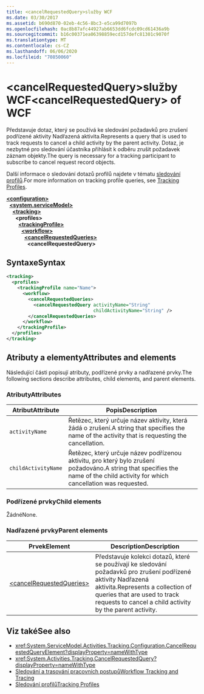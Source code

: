 ```yaml
---
title: <cancelRequestedQuery>služby WCF
ms.date: 03/30/2017
ms.assetid: b690d870-02eb-4c56-8bc3-e5ca99d7097b
ms.openlocfilehash: 0ac8b87afc44927ab6653dd6fcdc09cd61436a9b
ms.sourcegitcommit: b16c00371ea06398859ecd157defc81301c9070f
ms.translationtype: MT
ms.contentlocale: cs-CZ
ms.lasthandoff: 06/06/2020
ms.locfileid: "70850060"
---
```

# <a name="cancelrequestedquery-of-wcf"></a><span data-ttu-id="a18b4-102">\<cancelRequestedQuery>služby WCF</span><span class="sxs-lookup"><span data-stu-id="a18b4-102">\<cancelRequestedQuery> of WCF</span></span>

<span data-ttu-id="a18b4-103">Představuje dotaz, který se používá ke sledování požadavků pro zrušení podřízené aktivity Nadřazená aktivita.</span><span class="sxs-lookup"><span data-stu-id="a18b4-103">Represents a query that is used to track requests to cancel a child activity by the parent activity.</span></span> <span data-ttu-id="a18b4-104">Dotaz, je nezbytné pro sledování účastníka přihlásit k odběru zrušit požadavek záznam objekty.</span><span class="sxs-lookup"><span data-stu-id="a18b4-104">The query is necessary for a tracking participant to subscribe to cancel request record objects.</span></span>  
  
<span data-ttu-id="a18b4-105">Další informace o sledování dotazů profilů najdete v tématu [sledování profilů](../../../windows-workflow-foundation/tracking-profiles.md).</span><span class="sxs-lookup"><span data-stu-id="a18b4-105">For more information on tracking profile queries, see [Tracking Profiles](../../../windows-workflow-foundation/tracking-profiles.md).</span></span>
  
[**\<configuration>**](../configuration-element.md)\
&nbsp;&nbsp;[**\<system.serviceModel>**](system-servicemodel.md)\
&nbsp;&nbsp;&nbsp;&nbsp;[**\<tracking>**](tracking-of-wcf.md)\
&nbsp;&nbsp;&nbsp;&nbsp;&nbsp;&nbsp;**\<profiles>**\
&nbsp;&nbsp;&nbsp;&nbsp;&nbsp;&nbsp;&nbsp;&nbsp;[**\<trackingProfile>**](trackingprofile-of-wcf.md)\
&nbsp;&nbsp;&nbsp;&nbsp;&nbsp;&nbsp;&nbsp;&nbsp;&nbsp;&nbsp;[**\<workflow>**](workflow-of-wcf.md)\
&nbsp;&nbsp;&nbsp;&nbsp;&nbsp;&nbsp;&nbsp;&nbsp;&nbsp;&nbsp;&nbsp;&nbsp;[**\<cancelRequestedQueries>**](cancelrequestedqueries-of-wcf.md)\
&nbsp;&nbsp;&nbsp;&nbsp;&nbsp;&nbsp;&nbsp;&nbsp;&nbsp;&nbsp;&nbsp;&nbsp;&nbsp;&nbsp;**\<cancelRequestedQuery>**  

## <a name="syntax"></a><span data-ttu-id="a18b4-106">Syntaxe</span><span class="sxs-lookup"><span data-stu-id="a18b4-106">Syntax</span></span>  
  
```xml  
<tracking>
  <profiles>
    <trackingProfile name="Name">
      <workflow>
        <cancelRequestedQueries>
          <cancelRequestedQuery activityName="String"
                                childActivityName="String" />
        </cancelRequestedQueries>
      </workflow>
    </trackingProfile>
  </profiles>
</tracking>
```  
  
## <a name="attributes-and-elements"></a><span data-ttu-id="a18b4-107">Atributy a elementy</span><span class="sxs-lookup"><span data-stu-id="a18b4-107">Attributes and elements</span></span>

<span data-ttu-id="a18b4-108">Následující části popisují atributy, podřízené prvky a nadřazené prvky.</span><span class="sxs-lookup"><span data-stu-id="a18b4-108">The following sections describe attributes, child elements, and parent elements.</span></span>

### <a name="attributes"></a><span data-ttu-id="a18b4-109">Atributy</span><span class="sxs-lookup"><span data-stu-id="a18b4-109">Attributes</span></span>  
  
|<span data-ttu-id="a18b4-110">Atribut</span><span class="sxs-lookup"><span data-stu-id="a18b4-110">Attribute</span></span>|<span data-ttu-id="a18b4-111">Popis</span><span class="sxs-lookup"><span data-stu-id="a18b4-111">Description</span></span>|  
|---------------|-----------------|  
|`activityName`|<span data-ttu-id="a18b4-112">Řetězec, který určuje název aktivity, která žádá o zrušení.</span><span class="sxs-lookup"><span data-stu-id="a18b4-112">A string that specifies the name of the activity that is requesting the cancellation.</span></span>|  
|`childActivityName`|<span data-ttu-id="a18b4-113">Řetězec, který určuje název podřízenou aktivitu, pro který bylo zrušení požadováno.</span><span class="sxs-lookup"><span data-stu-id="a18b4-113">A string that specifies the name of the child activity for which cancellation was requested.</span></span>|  
  
### <a name="child-elements"></a><span data-ttu-id="a18b4-114">Podřízené prvky</span><span class="sxs-lookup"><span data-stu-id="a18b4-114">Child elements</span></span>

<span data-ttu-id="a18b4-115">Žádné</span><span class="sxs-lookup"><span data-stu-id="a18b4-115">None.</span></span>
  
### <a name="parent-elements"></a><span data-ttu-id="a18b4-116">Nadřazené prvky</span><span class="sxs-lookup"><span data-stu-id="a18b4-116">Parent elements</span></span>
  
|<span data-ttu-id="a18b4-117">Prvek</span><span class="sxs-lookup"><span data-stu-id="a18b4-117">Element</span></span>|<span data-ttu-id="a18b4-118">Description</span><span class="sxs-lookup"><span data-stu-id="a18b4-118">Description</span></span>|  
|-------------|-----------------|  
|[\<cancelRequestedQueries>](cancelrequestedqueries-of-wcf.md)|<span data-ttu-id="a18b4-119">Představuje kolekci dotazů, které se používají ke sledování požadavků pro zrušení podřízené aktivity Nadřazená aktivita.</span><span class="sxs-lookup"><span data-stu-id="a18b4-119">Represents a collection of queries that are used to track requests to cancel a child activity by the parent activity.</span></span>|  
  
## <a name="see-also"></a><span data-ttu-id="a18b4-120">Viz také</span><span class="sxs-lookup"><span data-stu-id="a18b4-120">See also</span></span>

- <xref:System.ServiceModel.Activities.Tracking.Configuration.CancelRequestedQueryElement?displayProperty=nameWithType>
- <xref:System.Activities.Tracking.CancelRequestedQuery?displayProperty=nameWithType>
- [<span data-ttu-id="a18b4-121">Sledování a trasování pracovních postupů</span><span class="sxs-lookup"><span data-stu-id="a18b4-121">Workflow Tracking and Tracing</span></span>](../../../windows-workflow-foundation/workflow-tracking-and-tracing.md)
- [<span data-ttu-id="a18b4-122">Sledování profilů</span><span class="sxs-lookup"><span data-stu-id="a18b4-122">Tracking Profiles</span></span>](../../../windows-workflow-foundation/tracking-profiles.md)
